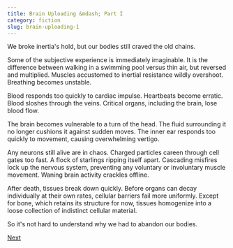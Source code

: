 ```yaml
---
title: Brain Uploading &mdash; Part I
category: fiction
slug: brain-uploading-1
---
```


We broke inertia's hold, but our bodies still craved the old chains.

Some of the subjective experience is immediately imaginable. It is the
difference between walking in a swimming pool versus thin air, but reversed and
multiplied. Muscles accustomed to inertial resistance wildly overshoot.
Breathing becomes unstable.

Blood responds too quickly to cardiac impulse. Heartbeats become erratic. Blood
sloshes through the veins. Critical organs, including the brain, lose blood
flow.

The brain becomes vulnerable to a turn of the head. The fluid surrounding it no
longer cushions it against sudden moves. The inner ear responds too quickly to
movement, causing overwhelming vertigo.

Any neurons still alive are in chaos. Charged particles careen through cell
gates too fast. A flock of starlings ripping itself apart. Cascading misfires
lock up the nervous system, preventing any voluntary or involuntary muscle
movement. Waning brain activity crackles offline.

After death, tissues break down quickly. Before organs can decay individually
at their own rates, cellular barriers fail more uniformly. Except for bone,
which retains its structure for now, tissues homogenize into a loose collection
of indistinct cellular material.

So it's not hard to understand why we had to abandon our bodies.

[Next](/fiction/brain-uploading-2)
